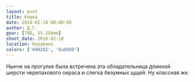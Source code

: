 ```yaml
---
layout: post
title: Кошка
date: 2018-02-18 00:00:00
author: Д.Г.
gear: [70D, 55-250mm]
shoot_date: 2018-02-18
location: Нахабино
colors: ['040202', '8a8889']
---
```

Нынче на прогулке была встречена эта обладательница длинной шерсти черепахового окраса и слегка безумных щщей. Ну классная же.
